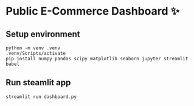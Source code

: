 # Public E-Commerce Dashboard ✨

## Setup environment

```
python -m venv .venv
.venv/Scripts/activate
pip install numpy pandas scipy matplotlib seaborn jupyter streamlit babel
```

## Run steamlit app

```
streamlit run dashboard.py
```
